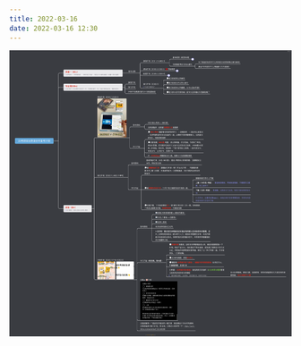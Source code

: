 ```yaml
---
title: 2022-03-16
date: 2022-03-16 12:30
---
```

![](./_image/2022-03-16/8684738be6310969fd5444fcda4bc977.png?c=1)
